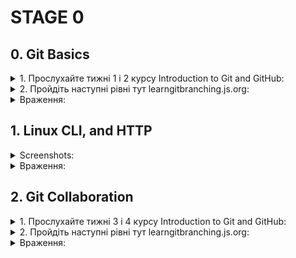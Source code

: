 # STAGE 0
<!-- -------------------------------------------Git Basics---------------------------------------------------------------- -->

  ## 0. Git Basics

<details>
<summary>1. Прослухайте тижні 1 і 2 курсу Introduction to Git and GitHub:</summary>

![screenshot](task_git_basics/Week1.png)

![screenshot](task_git_basics/Week2.png)

</details>

<details>
<summary>2. Пройдіть наступні рівні тут learngitbranching.js.org:</summary>

![screenshot](task_git_basics/Screenshot_1.png)
  
![screenshot](task_git_basics/Screenshot_2.png)

</details>

<details>
<summary>Враження:</summary>

#### До цього ніколи не доводилося мати справи із Git/Github, початкові команди цілком зрозумілі, а ось жонглювання комітами та робота із віддаленими репозиторіями, як на мене - є більш складними та потребують більше часу для зрозуміння, сподіваюсь із практикою розуміння й рівень моїх вмінь дійде до автоматизму.

#### На практиці все виявилося трішки складніше, а особливо, коли через свою неуважність вирішуєш конфлікти, що в результаті породжують нові конфлікти, тому виніс для себе гарний урок перепровіряти все двічі. Не зважаючи на всі складнощі мені сподобалося працювати із новими для себе технологіями 🙂

</details>
<!-- -----------------------------------------Linux CLI, and HTTP-------------------------------------------------------------- -->

  ## 1. Linux CLI, and HTTP

<details>
<summary>Screenshots:</summary>

![screenshot](task_linux_cli/quizNumber1.png)
  
![screenshot](task_linux_cli/quizNumber2.png))

![screenshot](task_linux_cli/quizNumber3.png))

![screenshot](task_linux_cli/quizNumber4.png))
</details>

</details>
<details>
<summary>Враження:</summary>

## Linux Survival (4 modules):
 #### В загальному я вже був ознайомлений із командами, що були перераховані у перших 2 модулях але не використовував їх досить часто, тому було корисно пригадати та використати їх на практиці знову. Команди, що були продемонстровані у модулі 3/4 були для мене новими, тому потребують більше практики для того, щоб комфортно їх використовувати.

#### Сподобалася візуалізація, що була продемонстрована у цьому ресурсі, яка дозволяє краще розуміти результат виконання тієї чи іншої команди. В майбутньому, коли доведеться працювати із Linux, буде корисним зазирнути туди знову й освіжити свої знання.

## HTTP: Протокол, який повинен розуміти кожний веб-розробник (частини 1,2)
  
  #### Велика кількість як нового, так й вже відомого для мене теоретичного матеріалу, яка навряд чи на 100% відкладеться в голові після прочитання, тому для кращого розуміння переглядав додаткові відео та занотовував головні аспекти. При необхідності в майбутньому думаю ще неодноразово буду повертатися до навчального матеріалу та своїх нотаток.
  </details>
<!-- -----------------------------------------Git Collaboration-------------------------------------------------------------- -->
  
  ## 2. Git Collaboration
  
 <details>
<summary>1. Прослухайте тижні 3 і 4 курсу Introduction to Git and GitHub:</summary>

![screenshot](task_git_collaboration/Week3.png)
![screenshot](task_git_collaboration/Week4.png)
</details>

<details>
<summary>2. Пройдіть наступні рівні тут learngitbranching.js.org:</summary>


</details>

<details>
<summary>Враження:</summary>

#### В загальному 3/4 тижні дуже інформативні, занотував для себе чимало корисного. Приємно здивувала команда "git rebase -i" за допомогою якої з комітами можна здійснювати безліч дій. При необхідності в майбутньому думаю ще неодноразово буду повертатися до навчального матеріалу та своїх нотаток.
</details>
  
  
  
